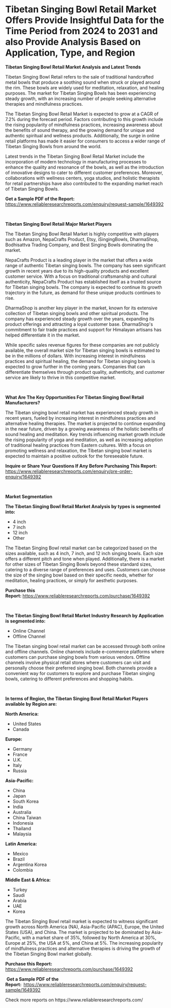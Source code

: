 <p><h1>Tibetan Singing Bowl Retail Market Offers Provide Insightful Data for the Time Period from 2024 to 2031 and also Provide Analysis Based on Application, Type, and Region</h1></p><p><strong>Tibetan Singing Bowl Retail Market Analysis and Latest Trends</strong></p>
<p><p>Tibetan Singing Bowl Retail refers to the sale of traditional handcrafted metal bowls that produce a soothing sound when struck or played around the rim. These bowls are widely used for meditation, relaxation, and healing purposes. The market for Tibetan Singing Bowls has been experiencing steady growth, with an increasing number of people seeking alternative therapies and mindfulness practices.</p><p>The Tibetan Singing Bowl Retail Market is expected to grow at a CAGR of 7.2% during the forecast period. Factors contributing to this growth include the rising popularity of mindfulness practices, increasing awareness about the benefits of sound therapy, and the growing demand for unique and authentic spiritual and wellness products. Additionally, the surge in online retail platforms has made it easier for consumers to access a wider range of Tibetan Singing Bowls from around the world.</p><p>Latest trends in the Tibetan Singing Bowl Retail Market include the incorporation of modern technology in manufacturing processes to enhance the quality and resonance of the bowls, as well as the introduction of innovative designs to cater to different customer preferences. Moreover, collaborations with wellness centers, yoga studios, and holistic therapists for retail partnerships have also contributed to the expanding market reach of Tibetan Singing Bowls.</p></p>
<p><strong>Get a Sample PDF of the Report:&nbsp;</strong> <a href="https://www.reliableresearchreports.com/enquiry/request-sample/1649392">https://www.reliableresearchreports.com/enquiry/request-sample/1649392</a></p>
<p>&nbsp;</p>
<p><strong>Tibetan Singing Bowl Retail Major Market Players</strong></p>
<p><p>The Tibetan Singing Bowl Retail Market is highly competitive with players such as Amazon, NepaCrafts Product, Etsy, iSingingBowls, DharmaShop, Bodhisattva Trading Company, and Best Singing Bowls dominating the market. </p><p>NepaCrafts Product is a leading player in the market that offers a wide range of authentic Tibetan singing bowls. The company has seen significant growth in recent years due to its high-quality products and excellent customer service. With a focus on traditional craftsmanship and cultural authenticity, NepaCrafts Product has established itself as a trusted source for Tibetan singing bowls. The company is expected to continue its growth trajectory in the future, as demand for these unique products continues to rise.</p><p>DharmaShop is another key player in the market, known for its extensive collection of Tibetan singing bowls and other spiritual products. The company has experienced steady growth over the years, expanding its product offerings and attracting a loyal customer base. DharmaShop's commitment to fair trade practices and support for Himalayan artisans has helped differentiate it in the market.</p><p>While specific sales revenue figures for these companies are not publicly available, the overall market size for Tibetan singing bowls is estimated to be in the millions of dollars. With increasing interest in mindfulness practices and spiritual healing, the demand for Tibetan singing bowls is expected to grow further in the coming years. Companies that can differentiate themselves through product quality, authenticity, and customer service are likely to thrive in this competitive market.</p></p>
<p>&nbsp;</p>
<p><strong>What Are The Key Opportunities For Tibetan Singing Bowl Retail Manufacturers?</strong></p>
<p><p>The Tibetan singing bowl retail market has experienced steady growth in recent years, fueled by increasing interest in mindfulness practices and alternative healing therapies. The market is projected to continue expanding in the near future, driven by a growing awareness of the holistic benefits of sound healing and meditation. Key trends influencing market growth include the rising popularity of yoga and meditation, as well as increasing adoption of traditional healing practices from Eastern cultures. With a focus on promoting wellness and relaxation, the Tibetan singing bowl market is expected to maintain a positive outlook for the foreseeable future.</p></p>
<p><strong>Inquire or Share Your Questions If Any Before Purchasing This Report:</strong> <a href="https://www.reliableresearchreports.com/enquiry/pre-order-enquiry/1649392">https://www.reliableresearchreports.com/enquiry/pre-order-enquiry/1649392</a></p>
<p>&nbsp;</p>
<p><strong>Market Segmentation</strong></p>
<p><strong>The Tibetan Singing Bowl Retail Market Analysis by types is segmented into:</strong></p>
<p><ul><li>4 inch</li><li>7 inch</li><li>12 inch</li><li>Other</li></ul></p>
<p><p>The Tibetan Singing Bowl retail market can be categorized based on the sizes available, such as 4 inch, 7 inch, and 12 inch singing bowls. Each size offers a different pitch and tone when played. Additionally, there is a market for other sizes of Tibetan Singing Bowls beyond these standard sizes, catering to a diverse range of preferences and uses. Customers can choose the size of the singing bowl based on their specific needs, whether for meditation, healing practices, or simply for aesthetic purposes.</p></p>
<p><strong>Purchase this Report:&nbsp;</strong><a href="https://www.reliableresearchreports.com/purchase/1649392">https://www.reliableresearchreports.com/purchase/1649392</a></p>
<p>&nbsp;</p>
<p><strong>The Tibetan Singing Bowl Retail Market Industry Research by Application is segmented into:</strong></p>
<p><ul><li>Online Channel</li><li>Offline Channel</li></ul></p>
<p><p>The Tibetan singing bowl retail market can be accessed through both online and offline channels. Online channels include e-commerce platforms where customers can purchase singing bowls from various vendors. Offline channels involve physical retail stores where customers can visit and personally choose their preferred singing bowl. Both channels provide a convenient way for customers to explore and purchase Tibetan singing bowls, catering to different preferences and shopping habits.</p></p>
<p>&nbsp;</p>
<p><strong>In terms of Region, the Tibetan Singing Bowl Retail Market Players available by Region are:</strong></p>
<p>
    <p> <strong> North America: </strong>
        <ul>
            <li>United States</li>
            <li>Canada</li>
        </ul>
        </p> 
    <p> <strong> Europe: </strong>
        <ul>
            <li>Germany</li>
            <li>France</li>
            <li>U.K.</li>
            <li>Italy</li>
            <li>Russia</li>
        </ul>
        </p> 
    <p> <strong> Asia-Pacific: </strong>
        <ul>
            <li>China</li>
            <li>Japan</li>
            <li>South Korea</li>
            <li>India</li>
            <li>Australia</li>
            <li>China Taiwan</li>
            <li>Indonesia</li>
            <li>Thailand</li>
            <li>Malaysia</li>
        </ul>
        </p> 
    <p> <strong> Latin America: </strong>
        <ul>
            <li>Mexico</li>
            <li>Brazil</li>
            <li>Argentina Korea</li>
            <li>Colombia</li>
        </ul>
        </p> 
    <p> <strong> Middle East & Africa: </strong>
        <ul>
            <li>Turkey</li>
            <li>Saudi</li>
            <li>Arabia</li>
            <li>UAE</li>
            <li>Korea</li>
        </ul>
    </p>
    </p>
<p><p>The Tibetan Singing Bowl retail market is expected to witness significant growth across North America (NA), Asia-Pacific (APAC), Europe, the United States (USA), and China. The market is projected to be dominated by Asia-Pacific, with a market share of 35%, followed by North America at 30%, Europe at 25%, the USA at 5%, and China at 5%. The increasing popularity of mindfulness practices and alternative therapies is driving the growth of the Tibetan Singing Bowl market globally.</p></p>
<p><strong>Purchase this Report: </strong><a href="https://www.reliableresearchreports.com/purchase/1649392">https://www.reliableresearchreports.com/purchase/1649392</a></p>
<p>&nbsp;<strong>Get a Sample PDF of the Report:&nbsp;&nbsp;</strong><a href="https://www.reliableresearchreports.com/enquiry/request-sample/1649392">https://www.reliableresearchreports.com/enquiry/request-sample/1649392</a></p>
<p><strong></strong></p>
<p>Check more reports on https://www.reliableresearchreports.com/</p>